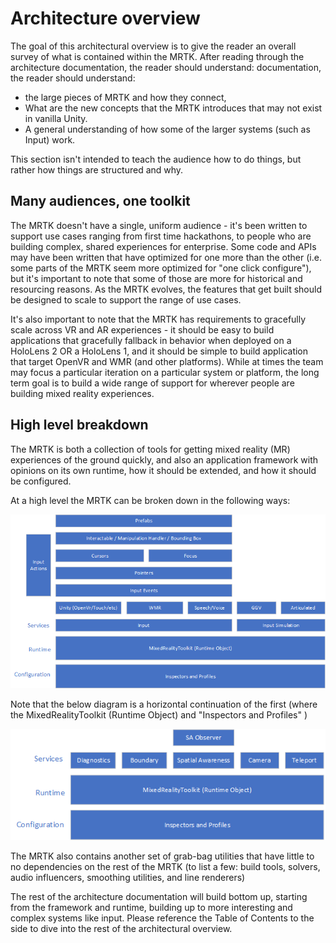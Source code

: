 # Architecture overview

The goal of this architectural overview is to give the reader an overall survey of what is
contained within the MRTK. After reading through the architecture documentation, the reader should understand:
documentation, the reader should understand:

-  the large pieces of MRTK and how they connect,
- What are the new concepts that the MRTK introduces that may not exist in vanilla Unity.
- A general understanding of how some of the larger systems (such as Input) work.

This section isn't intended to teach the audience how to do things, but rather how things
are structured and why.

## Many audiences, one toolkit

The MRTK doesn't have a single, uniform audience - it's been written to support use cases
ranging from first time hackathons, to people who are building complex, shared experiences
for enterprise. Some code and APIs may have been written that have optimized for one more
than the other (i.e. some parts of the MRTK seem more optimized for "one click configure"),
but it's important to note that some of those are more for historical and resourcing
reasons. As the MRTK evolves, the features that get built should be designed to scale to
support the range of use cases.

It's also important to note that the MRTK has requirements to gracefully scale across VR
and AR experiences - it should be easy to build applications that gracefully
fallback in behavior when deployed on a HoloLens 2 OR a HoloLens 1, and it should be
simple to build application that target OpenVR and WMR (and other platforms). While at
times the team may focus a particular iteration on a particular system or platform, the
long term goal is to build a wide range of support for wherever people are building
mixed reality experiences.

## High level breakdown

The MRTK is both a collection of tools for getting mixed reality (MR) experiences of
the ground quickly, and also an application framework with opinions on its own runtime,
how it should be extended, and how it should be configured. 

At a high level the MRTK can be broken down in the following ways:

![Architecture Overview Diagram, Part 1](../../Documentation/Images/Architecture/OverviewDiagramPart1.png)

Note that the below diagram is a horizontal continuation of the first (where the
MixedRealityToolkit (Runtime Object) and "Inspectors and Profiles" )

![Architecture Overview Diagram, Part 2](../../Documentation/Images/Architecture/OverviewDiagramPart2.png)

The MRTK also contains another set of grab-bag utilities that have little to no
dependencies on the rest of the MRTK (to list a few: build tools, solvers, audio
influencers, smoothing utilities, and line renderers)

The rest of the architecture documentation will build bottom up, starting from the framework
and runtime, building up to more interesting and complex systems like input. Please reference the
Table of Contents to the side to dive into the rest of the architectural overview.
